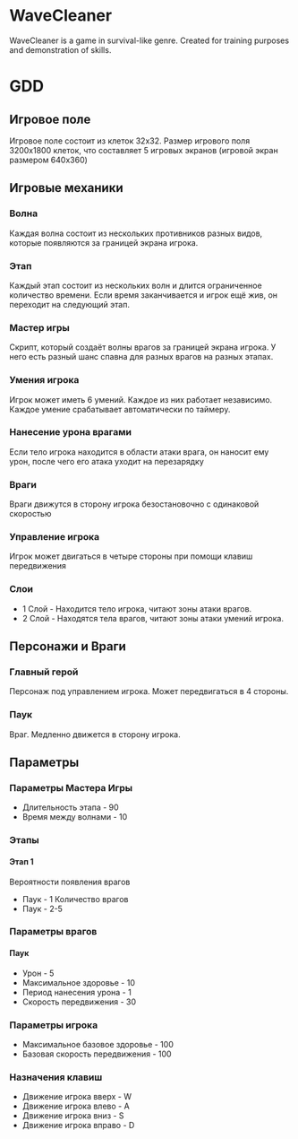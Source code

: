 # WaveCleaner
WaveCleaner is a game in survival-like genre. Created for training purposes and demonstration of skills.
# GDD
## Игровое поле
Игровое поле состоит из клеток 32x32. Размер игрового поля 3200x1800 клеток, что составляет 5 игровых экранов (игровой экран размером 640x360)
## Игровые механики
### Волна
Каждая волна состоит из нескольких противников разных видов, которые появляются за границей экрана игрока.
### Этап
Каждый этап состоит из нескольких волн и длится ограниченное количество времени. Если время заканчивается и игрок ещё жив, он переходит на следующий этап.
### Мастер игры
Скрипт, который создаёт волны врагов за границей экрана игрока. У него есть разный шанс спавна для разных врагов на разных этапах. 
### Умения игрока
Игрок может иметь 6 умений. Каждое из них работает независимо. Каждое умение срабатывает автоматически по таймеру.
### Нанесение урона врагами
Если тело игрока находится в области атаки врага, он наносит ему урон, после чего его атака уходит на перезарядку
### Враги
Враги движутся в сторону игрока безостановочно с одинаковой скоростью
### Управление игрока
Игрок может двигаться в четыре стороны при помощи клавиш передвижения
### Слои
- 1 Слой - Находится тело игрока, читают зоны атаки врагов.
- 2 Слой - Находятся тела врагов, читают зоны атаки умений игрока.
## Персонажи и Враги
### Главный герой
Персонаж под управлением игрока. Может передвигаться в 4 стороны.
### Паук
Враг. Медленно движется в сторону игрока. 
## Параметры
### Параметры Мастера Игры
- Длительность этапа - 90
- Время между волнами - 10
### Этапы
#### Этап 1 
Вероятности появления врагов
- Паук - 1
Количество врагов
- Паук - 2-5
### Параметры врагов
#### Паук
- Урон - 5
- Максимальное здоровье - 10
- Период нанесения урона - 1
- Скорость передвижения - 30
### Параметры игрока
- Максимальное базовое здоровье - 100
- Базовая скорость передвижения - 100
### Назначения клавиш
- Движение игрока вверх - W 
- Движение игрока влево - A
- Движение игрока вниз - S
- Движение игрока вправо - D
